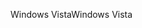 <span data-ttu-id="99349-101">Windows Vista</span><span class="sxs-lookup"><span data-stu-id="99349-101">Windows Vista</span></span>
